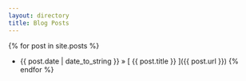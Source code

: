 ```yaml
---
layout: directory
title: Blog Posts
---
```


{% for post in site.posts %}
  * {{ post.date | date_to_string }} &raquo; [ {{ post.title }} ]({{ post.url }})
{% endfor %}
